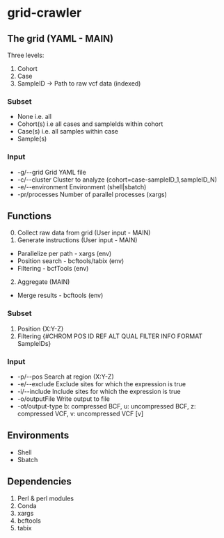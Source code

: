 # grid-crawler

## The grid (YAML - MAIN)

Three levels: 

1. Cohort
2. Case
3. SampleID -> Path to raw vcf data (indexed)

### Subset

 - None i.e. all
 - Cohort(s) i.e all cases and sampleIds within cohort
 - Case(s) i.e. all samples within case
 - Sample(s)
 
### Input

 - -g/--grid Grid YAML file
 - -c/--cluster Cluster to analyze (cohort=case-sampleID_1,sampleID_N)
 - -e/--environment Environment (shell|sbatch)
 - -pr/processes Number of parallel processes (xargs)

## Functions

0. Collect raw data from grid (User input - MAIN)
1. Generate instructions (User input - MAIN)
 - Parallelize per path - xargs (env)
 - Position search - bcftools/tabix (env)
 - Filtering - bcfTools (env)
2. Aggregate (MAIN)
 - Merge results - bcftools (env)


### Subset

1. Position {X:Y-Z}
2. Filtering {#CHROM POS  ID REF  ALT  QUAL FILTER INFO FORMAT SampleIDs}

### Input
 
 - -p/--pos Search at region (X:Y-Z)
 - -e/--exclude Exclude sites for which the expression is true
 - -i/--include Include  sites for which the expression is true
 - -o/outputFile Write output to file
 - -ot/output-type b: compressed BCF, u: uncompressed BCF, z: compressed VCF, v: uncompressed VCF [v]

## Environments

 - Shell
 - Sbatch

## Dependencies

1. Perl & perl modules
2. Conda
3. xargs
4. bcftools
5. tabix
